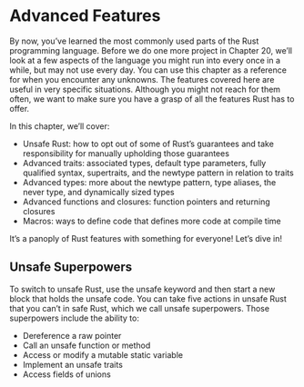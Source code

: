 # Advanced Features

By now, you’ve learned the most commonly used parts of the Rust programming
language. Before we do one more project in Chapter 20, we’ll look at a few
aspects of the language you might run into every once in a while, but may not
use every day. You can use this chapter as a reference for when you encounter
any unknowns. The features covered here are useful in very specific situations.
Although you might not reach for them often, we want to make sure you have a
grasp of all the features Rust has to offer.

In this chapter, we’ll cover:

- Unsafe Rust: how to opt out of some of Rust’s guarantees and take
  responsibility for manually upholding those guarantees
- Advanced traits: associated types, default type parameters, fully qualified
  syntax, supertraits, and the newtype pattern in relation to traits
- Advanced types: more about the newtype pattern, type aliases, the never type,
  and dynamically sized types
- Advanced functions and closures: function pointers and returning closures
- Macros: ways to define code that defines more code at compile time

It’s a panoply of Rust features with something for everyone! Let’s dive in!

## Unsafe Superpowers

To switch to unsafe Rust, use the unsafe keyword and then start a new block
that holds the unsafe code. You can take five actions in unsafe Rust that you
can’t in safe Rust, which we call unsafe superpowers. Those superpowers include
the ability to:

- Dereference a raw pointer
- Call an unsafe function or method
- Access or modify a mutable static variable
- Implement an unsafe traits
- Access fields of unions
